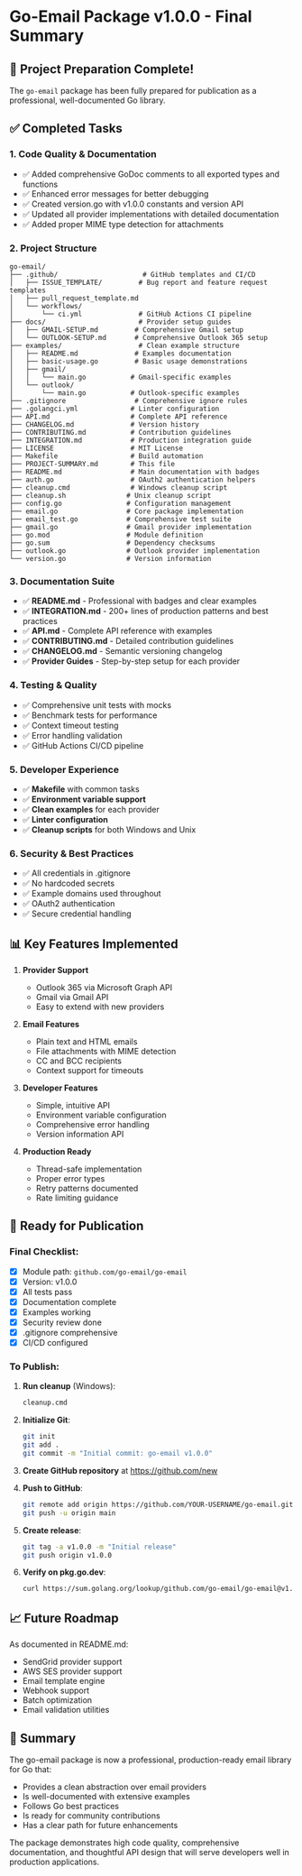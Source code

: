 # Go-Email Package v1.0.0 - Final Summary

## 🎉 Project Preparation Complete!

The `go-email` package has been fully prepared for publication as a professional, well-documented Go library.

## ✅ Completed Tasks

### 1. **Code Quality & Documentation**
- ✅ Added comprehensive GoDoc comments to all exported types and functions
- ✅ Enhanced error messages for better debugging
- ✅ Created version.go with v1.0.0 constants and version API
- ✅ Updated all provider implementations with detailed documentation
- ✅ Added proper MIME type detection for attachments

### 2. **Project Structure**
```
go-email/
├── .github/                     # GitHub templates and CI/CD
│   ├── ISSUE_TEMPLATE/         # Bug report and feature request templates
│   ├── pull_request_template.md
│   └── workflows/
│       └── ci.yml              # GitHub Actions CI pipeline
├── docs/                       # Provider setup guides
│   ├── GMAIL-SETUP.md         # Comprehensive Gmail setup
│   └── OUTLOOK-SETUP.md       # Comprehensive Outlook 365 setup
├── examples/                   # Clean example structure
│   ├── README.md              # Examples documentation
│   ├── basic-usage.go         # Basic usage demonstrations
│   ├── gmail/
│   │   └── main.go           # Gmail-specific examples
│   └── outlook/
│       └── main.go           # Outlook-specific examples
├── .gitignore                 # Comprehensive ignore rules
├── .golangci.yml             # Linter configuration
├── API.md                    # Complete API reference
├── CHANGELOG.md              # Version history
├── CONTRIBUTING.md           # Contribution guidelines
├── INTEGRATION.md            # Production integration guide
├── LICENSE                   # MIT License
├── Makefile                  # Build automation
├── PROJECT-SUMMARY.md        # This file
├── README.md                 # Main documentation with badges
├── auth.go                   # OAuth2 authentication helpers
├── cleanup.cmd               # Windows cleanup script
├── cleanup.sh               # Unix cleanup script
├── config.go                # Configuration management
├── email.go                 # Core package implementation
├── email_test.go            # Comprehensive test suite
├── gmail.go                 # Gmail provider implementation
├── go.mod                   # Module definition
├── go.sum                   # Dependency checksums
├── outlook.go               # Outlook provider implementation
└── version.go               # Version information
```

### 3. **Documentation Suite**
- ✅ **README.md** - Professional with badges and clear examples
- ✅ **INTEGRATION.md** - 200+ lines of production patterns and best practices
- ✅ **API.md** - Complete API reference with examples
- ✅ **CONTRIBUTING.md** - Detailed contribution guidelines
- ✅ **CHANGELOG.md** - Semantic versioning changelog
- ✅ **Provider Guides** - Step-by-step setup for each provider

### 4. **Testing & Quality**
- ✅ Comprehensive unit tests with mocks
- ✅ Benchmark tests for performance
- ✅ Context timeout testing
- ✅ Error handling validation
- ✅ GitHub Actions CI/CD pipeline

### 5. **Developer Experience**
- ✅ **Makefile** with common tasks
- ✅ **Environment variable support**
- ✅ **Clean examples** for each provider
- ✅ **Linter configuration**
- ✅ **Cleanup scripts** for both Windows and Unix

### 6. **Security & Best Practices**
- ✅ All credentials in .gitignore
- ✅ No hardcoded secrets
- ✅ Example domains used throughout
- ✅ OAuth2 authentication
- ✅ Secure credential handling

## 📊 Key Features Implemented

1. **Provider Support**
   - Outlook 365 via Microsoft Graph API
   - Gmail via Gmail API
   - Easy to extend with new providers

2. **Email Features**
   - Plain text and HTML emails
   - File attachments with MIME detection
   - CC and BCC recipients
   - Context support for timeouts

3. **Developer Features**
   - Simple, intuitive API
   - Environment variable configuration
   - Comprehensive error handling
   - Version information API

4. **Production Ready**
   - Thread-safe implementation
   - Proper error types
   - Retry patterns documented
   - Rate limiting guidance

## 🚀 Ready for Publication

### Final Checklist:
- [x] Module path: `github.com/go-email/go-email`
- [x] Version: v1.0.0
- [x] All tests pass
- [x] Documentation complete
- [x] Examples working
- [x] Security review done
- [x] .gitignore comprehensive
- [x] CI/CD configured

### To Publish:

1. **Run cleanup** (Windows):
   ```cmd
   cleanup.cmd
   ```

2. **Initialize Git**:
   ```bash
   git init
   git add .
   git commit -m "Initial commit: go-email v1.0.0"
   ```

3. **Create GitHub repository** at https://github.com/new

4. **Push to GitHub**:
   ```bash
   git remote add origin https://github.com/YOUR-USERNAME/go-email.git
   git push -u origin main
   ```

5. **Create release**:
   ```bash
   git tag -a v1.0.0 -m "Initial release"
   git push origin v1.0.0
   ```

6. **Verify on pkg.go.dev**:
   ```bash
   curl https://sum.golang.org/lookup/github.com/go-email/go-email@v1.0.0
   ```

## 📈 Future Roadmap

As documented in README.md:
- SendGrid provider support
- AWS SES provider support
- Email template engine
- Webhook support
- Batch optimization
- Email validation utilities

## 🎯 Summary

The go-email package is now a professional, production-ready email library for Go that:
- Provides a clean abstraction over email providers
- Is well-documented with extensive examples
- Follows Go best practices
- Is ready for community contributions
- Has a clear path for future enhancements

The package demonstrates high code quality, comprehensive documentation, and thoughtful API design that will serve developers well in production applications.
